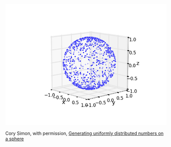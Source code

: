 ![Sphere points with bunching](./sphere-bunched.png)

Cory Simon, with permission, [Generating uniformly distributed numbers on a sphere](http://corysimon.github.io/articles/uniformdistn-on-sphere/)
